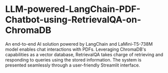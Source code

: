 # LLM-powered-LangChain-PDF-Chatbot-using-RetrievalQA-on-ChromaDB
An end-to-end AI solution powered by LangChain and LaMini-T5-738M model enables chat interactions with PDFs. Leveraging ChromaDB's capabilities as a vector database, RetrievalQA takes charge of retrieving and responding to queries using the stored information. The system is presented seamlessly through a user-friendly Streamlit interface.
